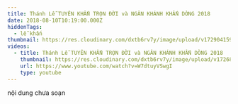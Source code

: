 ```yaml
---
title: Thánh Lễ TUYÊN KHẤN TRỌN ĐỜI và NGÂN KHÁNH KHẤN DÒNG 2018
date: 2018-08-10T10:19:00.000Z
hiddenTags:
  - lễ khấn
thumbnail: https://res.cloudinary.com/dxtb6rv7y/image/upload/v1729041590/vinh_KHAN_2018_copy_jkjada.jpg
videos:
  - title: Thánh Lễ TUYÊN KHẤN TRỌN ĐỜI và NGÂN KHÁNH KHẤN DÒNG 2018
    thumbnail: https://res.cloudinary.com/dxtb6rv7y/image/upload/v1726888851/khan_tron_2018_akpqwe.jpg
    url: https://www.youtube.com/watch?v=W7dtuyVSwgI
    type: youtube
---
```

nội dung chưa soạn
